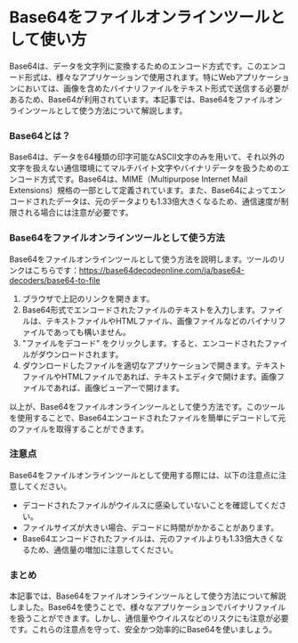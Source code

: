 Base64をファイルオンラインツールとして使い方
=========================

Base64は、データを文字列に変換するためのエンコード方式です。このエンコード形式は、様々なアプリケーションで使用されます。特にWebアプリケーションにおいては、画像を含めたバイナリファイルをテキスト形式で送信する必要があるため、Base64が利用されています。本記事では、Base64をファイルオンラインツールとして使う方法について解説します。

### Base64とは？

Base64は、データを64種類の印字可能なASCII文字のみを用いて、それ以外の文字を扱えない通信環境にてマルチバイト文字やバイナリデータを扱うためのエンコード方式です。Base64は、MIME（Multipurpose Internet Mail Extensions）規格の一部として定義されています。また、Base64によってエンコードされたデータは、元のデータよりも1.33倍大きくなるため、通信速度が制限される場合には注意が必要です。

### Base64をファイルオンラインツールとして使う方法

Base64をファイルオンラインツールとして使う方法を説明します。ツールのリンクはこちらです：<https://base64decodeonline.com/ja/base64-decoders/base64-to-file>

1. ブラウザで上記のリンクを開きます。
2. Base64形式でエンコードされたファイルのテキストを入力します。ファイルは、テキストファイルやHTMLファイル、画像ファイルなどのバイナリファイルであっても構いません。
3. "ファイルをデコード" をクリックします。すると、エンコードされたファイルがダウンロードされます。
4. ダウンロードしたファイルを適切なアプリケーションで開きます。テキストファイルやHTMLファイルであれば、テキストエディタで開けます。画像ファイルであれば、画像ビューアーで開けます。

以上が、Base64をファイルオンラインツールとして使う方法です。このツールを使用することで、Base64エンコードされたファイルを簡単にデコードして元のファイルを取得することができます。

### 注意点

Base64をファイルオンラインツールとして使用する際には、以下の注意点に注意してください。

- デコードされたファイルがウイルスに感染していないことを確認してください。
- ファイルサイズが大きい場合、デコードに時間がかかることがあります。
- Base64エンコードされたファイルは、元のファイルよりも1.33倍大きくなるため、通信量の増加に注意してください。

### まとめ

本記事では、Base64をファイルオンラインツールとして使う方法について解説しました。Base64を使うことで、様々なアプリケーションでバイナリファイルを扱うことができます。しかし、通信量やウイルスなどのリスクにも注意が必要です。これらの注意点を守って、安全かつ効率的にBase64を使いましょう。